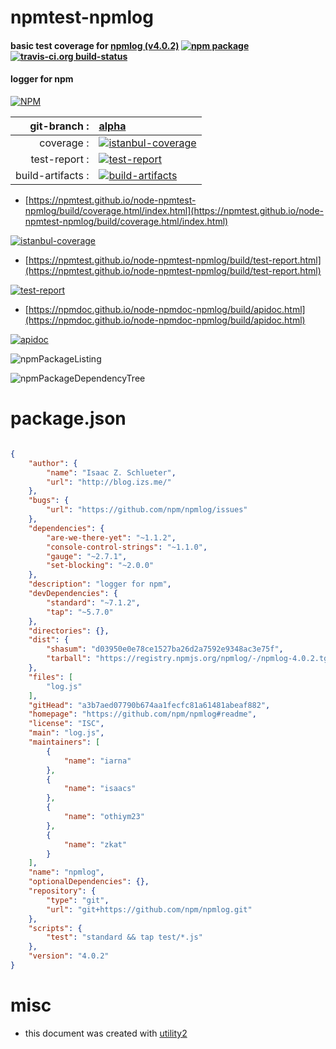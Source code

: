 # npmtest-npmlog

#### basic test coverage for  [npmlog (v4.0.2)](https://github.com/npm/npmlog#readme)  [![npm package](https://img.shields.io/npm/v/npmtest-npmlog.svg?style=flat-square)](https://www.npmjs.org/package/npmtest-npmlog) [![travis-ci.org build-status](https://api.travis-ci.org/npmtest/node-npmtest-npmlog.svg)](https://travis-ci.org/npmtest/node-npmtest-npmlog)

#### logger for npm

[![NPM](https://nodei.co/npm/npmlog.png?downloads=true&downloadRank=true&stars=true)](https://www.npmjs.com/package/npmlog)

| git-branch : | [alpha](https://github.com/npmtest/node-npmtest-npmlog/tree/alpha)|
|--:|:--|
| coverage : | [![istanbul-coverage](https://npmtest.github.io/node-npmtest-npmlog/build/coverage.badge.svg)](https://npmtest.github.io/node-npmtest-npmlog/build/coverage.html/index.html)|
| test-report : | [![test-report](https://npmtest.github.io/node-npmtest-npmlog/build/test-report.badge.svg)](https://npmtest.github.io/node-npmtest-npmlog/build/test-report.html)|
| build-artifacts : | [![build-artifacts](https://npmtest.github.io/node-npmtest-npmlog/glyphicons_144_folder_open.png)](https://github.com/npmtest/node-npmtest-npmlog/tree/gh-pages/build)|

- [https://npmtest.github.io/node-npmtest-npmlog/build/coverage.html/index.html](https://npmtest.github.io/node-npmtest-npmlog/build/coverage.html/index.html)

[![istanbul-coverage](https://npmtest.github.io/node-npmtest-npmlog/build/screenCapture.buildCi.browser.%252Ftmp%252Fbuild%252Fcoverage.lib.html.png)](https://npmtest.github.io/node-npmtest-npmlog/build/coverage.html/index.html)

- [https://npmtest.github.io/node-npmtest-npmlog/build/test-report.html](https://npmtest.github.io/node-npmtest-npmlog/build/test-report.html)

[![test-report](https://npmtest.github.io/node-npmtest-npmlog/build/screenCapture.buildCi.browser.%252Ftmp%252Fbuild%252Ftest-report.html.png)](https://npmtest.github.io/node-npmtest-npmlog/build/test-report.html)

- [https://npmdoc.github.io/node-npmdoc-npmlog/build/apidoc.html](https://npmdoc.github.io/node-npmdoc-npmlog/build/apidoc.html)

[![apidoc](https://npmdoc.github.io/node-npmdoc-npmlog/build/screenCapture.buildCi.browser.%252Ftmp%252Fbuild%252Fapidoc.html.png)](https://npmdoc.github.io/node-npmdoc-npmlog/build/apidoc.html)

![npmPackageListing](https://npmtest.github.io/node-npmtest-npmlog/build/screenCapture.npmPackageListing.svg)

![npmPackageDependencyTree](https://npmtest.github.io/node-npmtest-npmlog/build/screenCapture.npmPackageDependencyTree.svg)



# package.json

```json

{
    "author": {
        "name": "Isaac Z. Schlueter",
        "url": "http://blog.izs.me/"
    },
    "bugs": {
        "url": "https://github.com/npm/npmlog/issues"
    },
    "dependencies": {
        "are-we-there-yet": "~1.1.2",
        "console-control-strings": "~1.1.0",
        "gauge": "~2.7.1",
        "set-blocking": "~2.0.0"
    },
    "description": "logger for npm",
    "devDependencies": {
        "standard": "~7.1.2",
        "tap": "~5.7.0"
    },
    "directories": {},
    "dist": {
        "shasum": "d03950e0e78ce1527ba26d2a7592e9348ac3e75f",
        "tarball": "https://registry.npmjs.org/npmlog/-/npmlog-4.0.2.tgz"
    },
    "files": [
        "log.js"
    ],
    "gitHead": "a3b7aed07790b674aa1fecfc81a61481abeaf882",
    "homepage": "https://github.com/npm/npmlog#readme",
    "license": "ISC",
    "main": "log.js",
    "maintainers": [
        {
            "name": "iarna"
        },
        {
            "name": "isaacs"
        },
        {
            "name": "othiym23"
        },
        {
            "name": "zkat"
        }
    ],
    "name": "npmlog",
    "optionalDependencies": {},
    "repository": {
        "type": "git",
        "url": "git+https://github.com/npm/npmlog.git"
    },
    "scripts": {
        "test": "standard && tap test/*.js"
    },
    "version": "4.0.2"
}
```



# misc
- this document was created with [utility2](https://github.com/kaizhu256/node-utility2)
